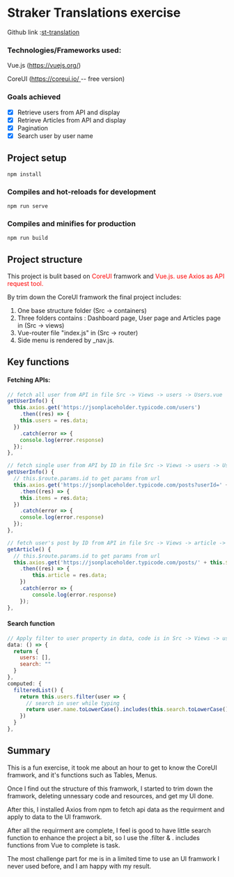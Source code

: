 # Straker Translations exercise

Github link :[st-translation](https://github.com/CorplayH/st-translation.git)

### Technologies/Frameworks used:

Vue.js (https://vuejs.org/)

CoreUI ([https://coreui.io/ ](https://coreui.io/ )-- free version)

### Goals achieved

- [x] Retrieve users from API and display 
- [x] Retrieve Articles from API and display 
- [x] Pagination
- [x] Search user by user name

## Project setup

```
npm install
```

### Compiles and hot-reloads for development

```
npm run serve
```

### Compiles and minifies for production

```
npm run build
```

## Project structure 

This project is bulit based on <span style="color:red">CoreUI</span> framwork and <span style="color:red">Vue.js. use <span style="color:red">Axios</span> as API request tool. 

By trim down the CoreUI framwork the final project includes:

1. One base structure folder (Src -> containers)
2. Three folders contains : Dashboard page, User page and Articles page  in (Src -> views)
3. Vue-router file "index.js" in (Src -> router)
4. Side menu is rendered by _nav.js.

## Key functions 

#### Fetching APIs:

```javascript
// fetch all user from API in file Src -> Views -> users -> Users.vue
getUserInfo() {
  this.axios.get('https://jsonplaceholder.typicode.com/users')
    .then((res) => {
    this.users = res.data;
  })
    .catch(error => {
    console.log(error.response)
  });
},
```

```javascript
// fetch single user from API by ID in file Src -> Views -> users -> User.vue
getUserInfo() {
  // this.$route.params.id to get params from url
  this.axios.get('https://jsonplaceholder.typicode.com/posts?userId=' + this.$route.params.id)
    .then((res) => {
    this.items = res.data;
  })
    .catch(error => {
    console.log(error.response)
  });
},
```

```javascript
// fetch user's post by ID from API in file Src -> Views -> article -> Article.vue
getArticle() {
  // this.$route.params.id to get params from url
  this.axios.get('https://jsonplaceholder.typicode.com/posts/' + this.$route.params.id)
    .then((res) => {
    	this.article = res.data;
    })
    .catch(error => {
    	console.log(error.response)
    });
},
```

#### Search function

````javascript
// Apply filter to user property in data, code is in Src -> Views -> users -> Users.vue
data: () => {
  return {
    users: [],
    search: ""
  }
},
computed: {
  filteredList() {
    return this.users.filter(user => {
      // search in user while typing
      return user.name.toLowerCase().includes(this.search.toLowerCase());
    })
  }
},
````

## Summary

This is a fun exercise, it took me about an hour to get to know the CoreUI framwork, and it's functions such as Tables, Menus.

Once I find out the structure of this framwork, I started to trim down the framwork, deleting unnessary code and resources, and get my UI done.

After this, I installed Axios from npm to fetch api data as the requirment  and apply to data to the UI framwork. 

After all the requirment are complete, I feel is good to have little search function to enhance the project a bit, so I use the  .filter & . includes functions from Vue to complete is task.

The most challenge part for me is in a limited time to use an UI framwork I never used before, and I am happy with my result.